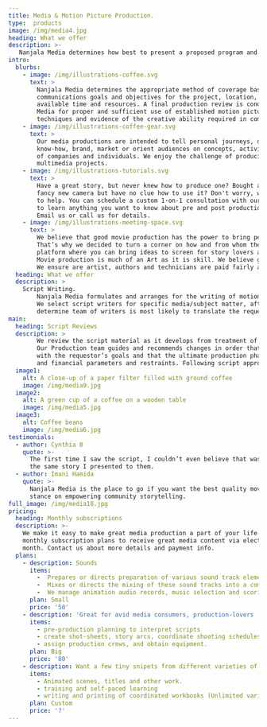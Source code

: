 ```yaml
---
title: Media & Motion Picture Production.
type:  products
image: /img/media4.jpg
heading: What we offer
description: >-
   Nanjala Media determines how best to present a proposed program and select writers, actors, and any other personnel to carry out the  processes involved in the production. We oversee the design, coordination and sets-up of on-location and studio shoots, including equipment selection, transport, setup, lighting, audio and video recording.
intro:
  blurbs:
    - image: /img/illustrations-coffee.svg
      text: >
        Nanjala Media determines the appropriate method of coverage based on 
        communications goals and objectives for the project, location, environment, and 
        available time and resources. A final production review is conducted by the Nanjala 
        Media for proper and sufficient use of established motion picture production 
        techniques and evidence of the creative ability required in communicating information through television.
    - image: /img/illustrations-coffee-gear.svg
      text: >
        Our media productions are intended to tell personal journeys, document lifestyles, teach technical 
        know-how, brand, market or orient audiences on concepts, activities goals, missions, and accomplishments 
        of companies and individuals. We enjoy the challenge of producing motion pictures/videos, slide films, and 
        multimedia projects.
    - image: /img/illustrations-tutorials.svg
      text: >
        Have a great story, but never knew how to produce one? Bought a
        fancy new camera but have no clue how to use it? Don't worry, we’re here
        to help. You can schedule a custom 1-on-1 consultation with our production team
        to learn anything you want to know about pre and post production.
        Email us or call us for details.
    - image: /img/illustrations-meeting-space.svg
      text: >
        We believe that good movie production has the power to bring people together.
        That’s why we decided to turn a corner on how and from whom they are produced for as we offer a
        platform where you can bring ideas to screen for story lovers and lifetime learners.
        Movie production is much of an Art as it is skill. We believe good art should be rewarded
        We ensure are artist, authors and technicians are paid fairly and generously.
  heading: What we offer
  description: >
    Script Writing. 
        Nanjala Media formulates and arranges for the writing of motion picture/video and multimedia scenarios, scripts and story boards.
        We select script writers for specific media/subject matter, after reviewing their work, brand or mission, so as to 
        determine team of writers is most likely to translate the requestor’s goals into a successful product.
main:
  heading: Script Reviews
  description: >
        We review the script material as it develops from treatment of overall concept through draft and final stages. 
        Our Production team guides and recommends changes in order that script remains consonant and compatible 
        with the requestor’s goals and that the ultimate production phases are within inherent technical, logistical 
        and financial parameters and restraints. Following script approval, selects or proposes professional actors where required.
  image1:
    alt: A close-up of a paper filter filled with ground coffee
    image: /img/media9.jpg
  image2:
    alt: A green cup of a coffee on a wooden table
    image: /img/media5.jpg
  image3:
    alt: Coffee beans
    image: /img/media6.jpg
testimonials:
  - author: Cynthia B
    quote: >-
      The first time I saw the script, I couldn’t even believe that was
      the same story I presented to them.
  - author: Imani Hamida
    quote: >-
      Nanjala Media is the place to go if you want the best quality movie production. I love their
      stance on empowering community storytelling.
full_image: /img/media18.jpg
pricing:
  heading: Monthly subscriptions
  description: >-
    We make it easy to make great media production a part of your life. Choose one of our
    monthly subscription plans to receive great media content via electronically or at your doorstep each
    month. Contact us about more details and payment info.
  plans:
    - description: Sounds
      items:
        -  Prepares or directs preparation of various sound track elements, voice-over narration, dialogue, sound effects and music. 
        -  Mixes or directs the mixing of these sound tracks into a composite sound track which compliments and enhances the picture portion of the production."
        -  We manage animation audio records, music selection and scoring, performing and/or directing the editing of motion picture/video tape, all of which culminate in a complete production or multimedia package in English and foreign language versions."
      plan: Small
      price: '50'
    - description: 'Great for avid media consumers, production-lovers '
      items:
        - pre-production planning to interpret scripts
        - create shot-sheets, story arcs, coordinate shooting schedules
        - assign production crews, and obtain equipment.
      plan: Big
      price: '80'
    - description: Want a few tiny snipets from different varieties of topics? Try our custom plan
      items:
        - Animated scenes, titles and other work.
        - training and self-paced learning
        - writing and printing of coordinated workbooks (Unlimited varieties)
      plan: Custom
      price: '?'
---
```

